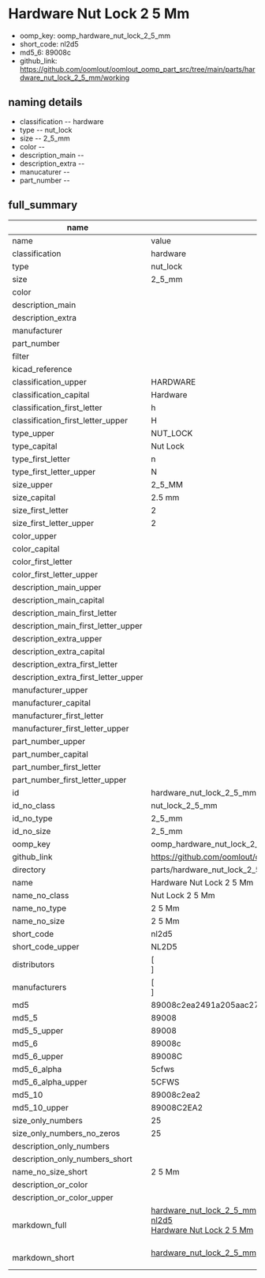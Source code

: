 # Hardware Nut Lock 2 5 Mm

  
* oomp_key: oomp_hardware_nut_lock_2_5_mm 
* short_code: nl2d5
* md5_6: 89008c  
* github_link: https://github.com/oomlout/oomlout_oomp_part_src/tree/main/parts/hardware_nut_lock_2_5_mm/working  
## naming details
* classification -- hardware
* type -- nut_lock
* size -- 2_5_mm
* color -- 
* description_main -- 
* description_extra -- 
* manucaturer -- 
* part_number -- 





## full_summary
| name | value | 
| --- | --- | 
| name | value | 
| classification | hardware | 
| type | nut_lock | 
| size | 2_5_mm | 
| color |  | 
| description_main |  | 
| description_extra |  | 
| manufacturer |  | 
| part_number |  | 
| filter |  | 
| kicad_reference |  | 
| classification_upper | HARDWARE | 
| classification_capital | Hardware | 
| classification_first_letter | h | 
| classification_first_letter_upper | H | 
| type_upper | NUT_LOCK | 
| type_capital | Nut Lock | 
| type_first_letter | n | 
| type_first_letter_upper | N | 
| size_upper | 2_5_MM | 
| size_capital | 2.5 mm | 
| size_first_letter | 2 | 
| size_first_letter_upper | 2 | 
| color_upper |  | 
| color_capital |  | 
| color_first_letter |  | 
| color_first_letter_upper |  | 
| description_main_upper |  | 
| description_main_capital |  | 
| description_main_first_letter |  | 
| description_main_first_letter_upper |  | 
| description_extra_upper |  | 
| description_extra_capital |  | 
| description_extra_first_letter |  | 
| description_extra_first_letter_upper |  | 
| manufacturer_upper |  | 
| manufacturer_capital |  | 
| manufacturer_first_letter |  | 
| manufacturer_first_letter_upper |  | 
| part_number_upper |  | 
| part_number_capital |  | 
| part_number_first_letter |  | 
| part_number_first_letter_upper |  | 
| id | hardware_nut_lock_2_5_mm | 
| id_no_class | nut_lock_2_5_mm | 
| id_no_type | 2_5_mm | 
| id_no_size | 2_5_mm | 
| oomp_key | oomp_hardware_nut_lock_2_5_mm | 
| github_link | https://github.com/oomlout/oomlout_oomp_part_src/tree/main/parts/hardware_nut_lock_2_5_mm/working | 
| directory | parts/hardware_nut_lock_2_5_mm | 
| name | Hardware Nut Lock 2 5 Mm | 
| name_no_class | Nut Lock 2 5 Mm | 
| name_no_type | 2 5 Mm | 
| name_no_size | 2 5 Mm | 
| short_code | nl2d5 | 
| short_code_upper | NL2D5 | 
| distributors | [<br>] | 
| manufacturers | [<br>] | 
| md5 | 89008c2ea2491a205aac270cee95f8e8 | 
| md5_5 | 89008 | 
| md5_5_upper | 89008 | 
| md5_6 | 89008c | 
| md5_6_upper | 89008C | 
| md5_6_alpha | 5cfws | 
| md5_6_alpha_upper | 5CFWS | 
| md5_10 | 89008c2ea2 | 
| md5_10_upper | 89008C2EA2 | 
| size_only_numbers | 25 | 
| size_only_numbers_no_zeros | 25 | 
| description_only_numbers |  | 
| description_only_numbers_short |   | 
| name_no_size_short | 2 5 Mm | 
| description_or_color |   | 
| description_or_color_upper |   | 
| markdown_full | [hardware_nut_lock_2_5_mm](https://github.com/oomlout/oomlout_oomp_part_src/tree/main/parts/hardware_nut_lock_2_5_mm/working)<br>[nl2d5](https://github.com/oomlout/oomlout_oomp_part_src/tree/main/parts/hardware_nut_lock_2_5_mm/working)<br>[Hardware Nut Lock 2 5 Mm](https://github.com/oomlout/oomlout_oomp_part_src/tree/main/parts/hardware_nut_lock_2_5_mm/working)<br><br> | 
| markdown_short | [hardware_nut_lock_2_5_mm](https://github.com/oomlout/oomlout_oomp_part_src/tree/main/parts/hardware_nut_lock_2_5_mm/working)<br><br> | 
